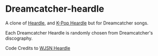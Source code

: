 # Dreamcatcher-heardle

A clone of [Heardle](https://www.heardle.app/), and [K-Pop Heardle](https://heardle-kpop.glitch.me/) but for Dreamcatcher songs.

Each Dreamcatcher Heardle is randomly chosen from Dreamcatcher's discography.

Code Credits to [WJSN Heardle](https://github.com/haseul/wjsn-heardle)
